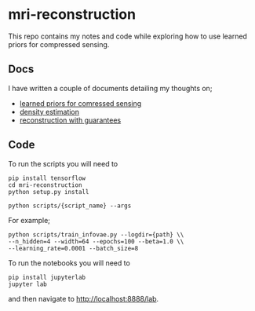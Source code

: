 # mri-reconstruction

This repo contains my notes and code while exploring how to use learned priors for compressed sensing.

## Docs

I have written a couple of documents detailing my thoughts on;

- [learned priors for comressed sensing](https://act65.github.io/mri-reconstruction/learned-prior)
- [density estimation](https://act65.github.io/mri-reconstruction/density)
- [reconstruction with guarantees](https://act65.github.io/mri-reconstruction/guarantees)

## Code

To run the scripts you will need to

```
pip install tensorflow
cd mri-reconstruction
python setup.py install

python scripts/{script_name} --args
```
For example;
```
python scripts/train_infovae.py --logdir={path} \\
--n_hidden=4 --width=64 --epochs=100 --beta=1.0 \\
--learning_rate=0.0001 --batch_size=8
```


To run the notebooks you will need to
```
pip install jupyterlab
jupyter lab
```
and then navigate to [http://localhost:8888/lab](http://localhost:8888/lab).
